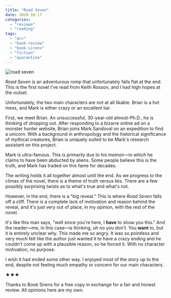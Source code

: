 ```yaml
---
title: "Road Seven"
date: 2020-10-17
categories: 
  - "reviews"
  - "reading"
tags: 
  - "arc"
  - "book-review"
  - "book-sirens"
  - "fiction"
  - "quarantine"
---
```


![road seven](images/road-seven.jpg)

_Road Seven_ is an adventurous romp that unfortunately falls flat at the end. This is the first novel I've read from Keith Rosson, and I had high hopes at the outset.

Unfortunately, the two main characters are not at all likable. Brian is a hot mess, and Mark is either crazy or an excellent liar. 

First, we meet Brian. An unsuccessful, 30-year-old almost-Ph.D., he is thinking of dropping out. After responding to a bizarre online ad on a monster hunter website, Brian joins Mark Sandoval on an expedition to find a unicorn. With a background in anthropology and the historical significance of mythical creatures, Brian is uniquely suited to be Mark's research assistant on this project.

Mark is ultra-famous. This is primarily due to his memoir—in which he claims to have been abducted by aliens. Some people believe this is the truth, and Mark has traded on this fame for decades.

The writing holds it all together almost until the end. As we progress to the climax of the novel, there is a theme of truth versus lies. There are a few possibly surprising twists as to what's true and what's not.

However, in the end, there is a "big reveal." This is where _Road Seven_ falls off a cliff. There is a complete lack of motivation and reason behind the reveal, and it's just very out of place, in my opinion, with the rest of the novel. 

It's like this man says, "well since you're here, I **have** to show you this." And the reader—me, in this case—is thinking, uh no you don't. You **want** to, but it is entirely unclear why. This made me so angry. It was so pointless and very much felt like the author just wanted it to have a crazy ending and he couldn't come up with a plausible reason, so he forced it. With no character motivation, no purpose.

I wish it had ended some other way. I enjoyed most of the story up to the end, despite not feeling much empathy or concern for our main characters. 

★★★

Thanks to Book Sirens for a free copy in exchange for a fair and honest review. All opinions here are my own.
